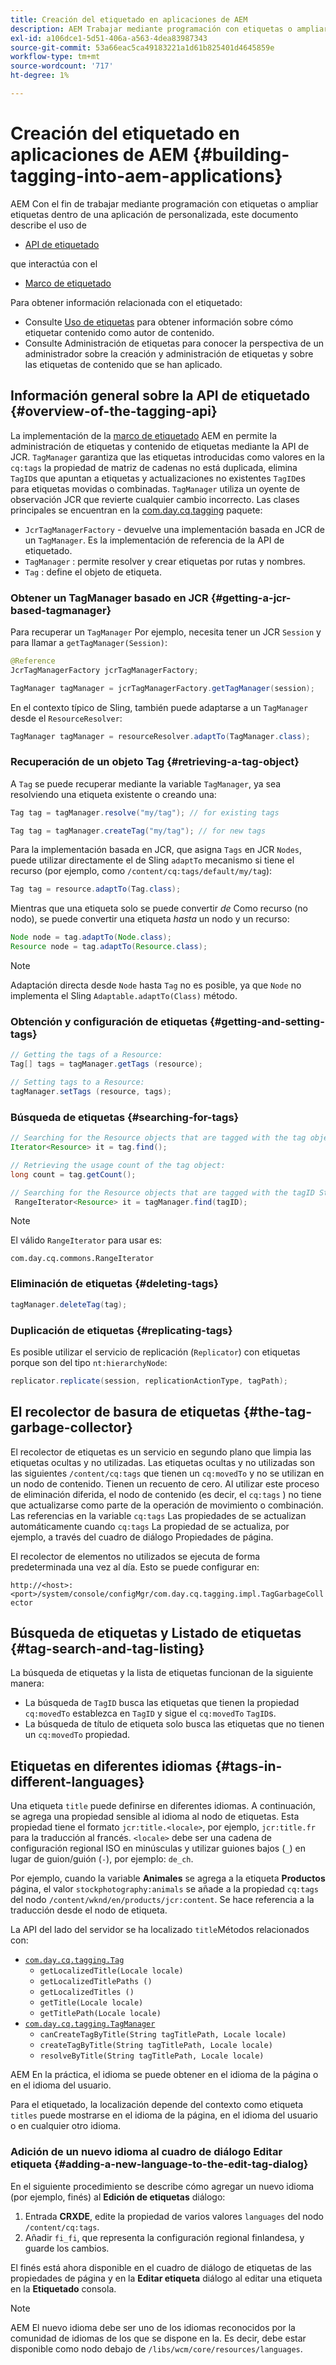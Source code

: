 ```yaml
---
title: Creación del etiquetado en aplicaciones de AEM
description: AEM Trabajar mediante programación con etiquetas o ampliar etiquetas dentro de una aplicación de personalizada
exl-id: a106dce1-5d51-406a-a563-4dea83987343
source-git-commit: 53a66eac5ca49183221a1d61b825401d4645859e
workflow-type: tm+mt
source-wordcount: '717'
ht-degree: 1%

---
```


# Creación del etiquetado en aplicaciones de AEM {#building-tagging-into-aem-applications}

AEM Con el fin de trabajar mediante programación con etiquetas o ampliar etiquetas dentro de una aplicación de personalizada, este documento describe el uso de

* [API de etiquetado](https://www.adobe.io/experience-manager/reference-materials/cloud-service/javadoc/com/day/cq/tagging/package-summary.html)

que interactúa con el

* [Marco de etiquetado](tagging-framework.md)

Para obtener información relacionada con el etiquetado:

* Consulte [Uso de etiquetas](/help/sites-cloud/authoring/sites-console/tags.md) para obtener información sobre cómo etiquetar contenido como autor de contenido.
* Consulte Administración de etiquetas para conocer la perspectiva de un administrador sobre la creación y administración de etiquetas y sobre las etiquetas de contenido que se han aplicado.

## Información general sobre la API de etiquetado {#overview-of-the-tagging-api}

La implementación de la [marco de etiquetado](tagging-framework.md) AEM en permite la administración de etiquetas y contenido de etiquetas mediante la API de JCR. `TagManager` garantiza que las etiquetas introducidas como valores en la `cq:tags` la propiedad de matriz de cadenas no está duplicada, elimina `TagID`s que apuntan a etiquetas y actualizaciones no existentes `TagID`es para etiquetas movidas o combinadas. `TagManager` utiliza un oyente de observación JCR que revierte cualquier cambio incorrecto. Las clases principales se encuentran en la [com.day.cq.tagging](https://www.adobe.io/experience-manager/reference-materials/cloud-service/javadoc/com/day/cq/tagging/package-summary.html) paquete:

* `JcrTagManagerFactory` - devuelve una implementación basada en JCR de un `TagManager`. Es la implementación de referencia de la API de etiquetado.
* `TagManager` : permite resolver y crear etiquetas por rutas y nombres.
* `Tag` : define el objeto de etiqueta.

### Obtener un TagManager basado en JCR {#getting-a-jcr-based-tagmanager}

Para recuperar un `TagManager` Por ejemplo, necesita tener un JCR `Session` y para llamar a `getTagManager(Session)`:

```java
@Reference
JcrTagManagerFactory jcrTagManagerFactory;

TagManager tagManager = jcrTagManagerFactory.getTagManager(session);
```

En el contexto típico de Sling, también puede adaptarse a un `TagManager` desde el `ResourceResolver`:

```java
TagManager tagManager = resourceResolver.adaptTo(TagManager.class);
```

### Recuperación de un objeto Tag {#retrieving-a-tag-object}

A `Tag` se puede recuperar mediante la variable `TagManager`, ya sea resolviendo una etiqueta existente o creando una:

```java
Tag tag = tagManager.resolve("my/tag"); // for existing tags

Tag tag = tagManager.createTag("my/tag"); // for new tags
```

Para la implementación basada en JCR, que asigna `Tags` en JCR `Nodes`, puede utilizar directamente el de Sling `adaptTo` mecanismo si tiene el recurso (por ejemplo, como `/content/cq:tags/default/my/tag`):

```java
Tag tag = resource.adaptTo(Tag.class);
```

Mientras que una etiqueta solo se puede convertir *de* Como recurso (no nodo), se puede convertir una etiqueta *hasta* un nodo y un recurso:

```java
Node node = tag.adaptTo(Node.class);
Resource node = tag.adaptTo(Resource.class);
```

>[!NOTE]
>
>Adaptación directa desde `Node` hasta `Tag` no es posible, ya que `Node` no implementa el Sling `Adaptable.adaptTo(Class)` método.

### Obtención y configuración de etiquetas {#getting-and-setting-tags}

```java
// Getting the tags of a Resource:
Tag[] tags = tagManager.getTags (resource);

// Setting tags to a Resource:
tagManager.setTags (resource, tags);
```

### Búsqueda de etiquetas {#searching-for-tags}

```java
// Searching for the Resource objects that are tagged with the tag object:
Iterator<Resource> it = tag.find();

// Retrieving the usage count of the tag object:
long count = tag.getCount();

// Searching for the Resource objects that are tagged with the tagID String:
 RangeIterator<Resource> it = tagManager.find(tagID);
```

>[!NOTE]
>
>El válido `RangeIterator` para usar es:
>
>`com.day.cq.commons.RangeIterator`

### Eliminación de etiquetas {#deleting-tags}

```java
tagManager.deleteTag(tag);
```

### Duplicación de etiquetas {#replicating-tags}

Es posible utilizar el servicio de replicación (`Replicator`) con etiquetas porque son del tipo `nt:hierarchyNode`:

```java
replicator.replicate(session, replicationActionType, tagPath);
```

## El recolector de basura de etiquetas {#the-tag-garbage-collector}

El recolector de etiquetas es un servicio en segundo plano que limpia las etiquetas ocultas y no utilizadas. Las etiquetas ocultas y no utilizadas son las siguientes `/content/cq:tags` que tienen un `cq:movedTo` y no se utilizan en un nodo de contenido. Tienen un recuento de cero. Al utilizar este proceso de eliminación diferida, el nodo de contenido (es decir, el `cq:tags` ) no tiene que actualizarse como parte de la operación de movimiento o combinación. Las referencias en la variable `cq:tags` Las propiedades de se actualizan automáticamente cuando `cq:tags` La propiedad de se actualiza, por ejemplo, a través del cuadro de diálogo Propiedades de página.

El recolector de elementos no utilizados se ejecuta de forma predeterminada una vez al día. Esto se puede configurar en:

`http://<host>:<port>/system/console/configMgr/com.day.cq.tagging.impl.TagGarbageCollector`

## Búsqueda de etiquetas y Listado de etiquetas {#tag-search-and-tag-listing}

La búsqueda de etiquetas y la lista de etiquetas funcionan de la siguiente manera:

* La búsqueda de `TagID` busca las etiquetas que tienen la propiedad `cq:movedTo` establezca en `TagID` y sigue el `cq:movedTo` `TagID`s.
* La búsqueda de título de etiqueta solo busca las etiquetas que no tienen un `cq:movedTo` propiedad.

## Etiquetas en diferentes idiomas {#tags-in-different-languages}

Una etiqueta `title` puede definirse en diferentes idiomas. A continuación, se agrega una propiedad sensible al idioma al nodo de etiquetas. Esta propiedad tiene el formato `jcr:title.<locale>`, por ejemplo, `jcr:title.fr` para la traducción al francés. `<locale>` debe ser una cadena de configuración regional ISO en minúsculas y utilizar guiones bajos (`_`) en lugar de guion/guión (`-`), por ejemplo: `de_ch`.

Por ejemplo, cuando la variable **Animales** se agrega a la etiqueta **Productos** página, el valor `stockphotography:animals` se añade a la propiedad `cq:tags` del nodo `/content/wknd/en/products/jcr:content`. Se hace referencia a la traducción desde el nodo de etiqueta.

La API del lado del servidor se ha localizado `title`Métodos relacionados con:

* [`com.day.cq.tagging.Tag`](https://www.adobe.io/experience-manager/reference-materials/cloud-service/javadoc/com/day/cq/tagging/Tag.html)
   * `getLocalizedTitle(Locale locale)`
   * `getLocalizedTitlePaths ()`
   * `getLocalizedTitles ()`
   * `getTitle(Locale locale)`
   * `getTitlePath(Locale locale)`
* [`com.day.cq.tagging.TagManager`](https://www.adobe.io/experience-manager/reference-materials/cloud-service/javadoc/com/day/cq/tagging/TagManager.html)
   * `canCreateTagByTitle(String tagTitlePath, Locale locale)`
   * `createTagByTitle(String tagTitlePath, Locale locale)`
   * `resolveByTitle(String tagTitlePath, Locale locale)`

AEM En la práctica, el idioma se puede obtener en el idioma de la página o en el idioma del usuario.

Para el etiquetado, la localización depende del contexto como etiqueta `titles` puede mostrarse en el idioma de la página, en el idioma del usuario o en cualquier otro idioma.

### Adición de un nuevo idioma al cuadro de diálogo Editar etiqueta {#adding-a-new-language-to-the-edit-tag-dialog}

En el siguiente procedimiento se describe cómo agregar un nuevo idioma (por ejemplo, finés) al **Edición de etiquetas** diálogo:

1. Entrada **CRXDE**, edite la propiedad de varios valores `languages` del nodo `/content/cq:tags`.
1. Añadir `fi_fi`, que representa la configuración regional finlandesa, y guarde los cambios.

El finés está ahora disponible en el cuadro de diálogo de etiquetas de las propiedades de página y en la **Editar etiqueta** diálogo al editar una etiqueta en la **Etiquetado** consola.

>[!NOTE]
>
>AEM El nuevo idioma debe ser uno de los idiomas reconocidos por la comunidad de idiomas de los que se dispone en la. Es decir, debe estar disponible como nodo debajo de `/libs/wcm/core/resources/languages`.
